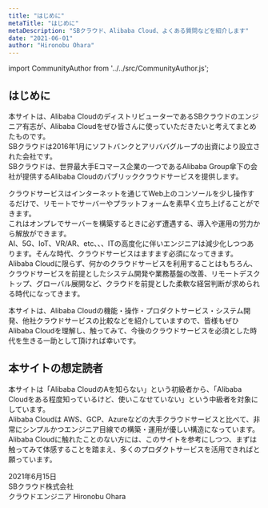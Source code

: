 ```yaml
---
title: "はじめに"
metaTitle: "はじめに"
metaDescription: "SBクラウド、Alibaba Cloud、よくある質問などを紹介します"
date: "2021-06-01"
author: "Hironobu Ohara"
---
```


import CommunityAuthor from '../../src/CommunityAuthor.js';


## はじめに
本サイトは、Alibaba CloudのディストリビューターであるSBクラウドのエンジニア有志が、Alibaba Cloudをぜひ皆さんに使っていただきたいと考えてまとめたものです。   
SBクラウドは2016年1月にソフトバンクとアリババグループの出資により設立された会社です。   
SBクラウドは、世界最大手Eコマース企業の一つであるAlibaba Group傘下の会社が提供するAlibaba Cloudのパブリッククラウドサービスを提供します。   


クラウドサービスはインターネットを通じてWeb上のコンソールを少し操作するだけで、リモートでサーバーやプラットフォームを素早く立ち上げることができます。   
これはオンプレでサーバーを構築するときに必ず遭遇する、導入や運用の労力から解放ができます。   
AI、5G、IoT、VR/AR、etc、、、ITの高度化に伴いエンジニアは減少化しつつあります。そんな時代、クラウドサービスはますます必須になってきます。   
Alibaba Cloudに限らず、何かのクラウドサービスを利用することはもちろん、クラウドサービスを前提としたシステム開発や業務基盤の改善、リモートデスクトップ、グローバル展開など、クラウドを前提とした柔軟な経営判断が求められる時代になってきます。   


本サイトは、Alibaba Cloudの機能・操作・プロダクトサービス・システム開発、他社クラウドサービスの比較などを紹介していますので、皆様もぜひAlibaba Cloudを理解し、触ってみて、今後のクラウドサービスを必須とした時代を生きる一助として頂ければ幸いです。   



## 本サイトの想定読者
本サイトは「Alibaba CloudのAを知らない」という初級者から、「Alibaba Cloudをある程度知っているけど、使いこなせていない」という中級者を対象にしています。   
Alibaba Cloudは AWS、GCP、Azureなどの大手クラウドサービスと比べて、非常にシンプルかつエンジニア目線での構築・運用が優しい構造になっています。   
Alibaba Cloudに触れたことのない方には、このサイトを参考にしつつ、まずは触ってみて体感することを踏まえ、多くのプロダクトサービスを活用できればと願っています。   

2021年6月15日   
SBクラウド株式会社   
クラウドエンジニア Hironobu Ohara   

<CommunityAuthor 
    author="Hironobu Ohara"
    self_introduction = "2019年にSBクラウドへJoin。Databaseや収集、分散処理、ETL、検索、分析、機械学習基盤の構築、運用等を経て、現在分散系をメインとしたビッグデータとデータベースを得意・専門とするデータエンジニア。 AlibabaCloud MVP。"
    imageUrl="https://avatars.githubusercontent.com/u/47152180?s=400&u=ed7d182ce541f6f0d83c54b7265136a375b24ad2&v=4"
    githubUrl="https://github.com/ohiro18"
/>



